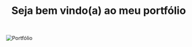 

<h1 align="center"> Seja bem vindo(a) ao meu portfólio </h1>
<br>

![Portfólio](https://user-images.githubusercontent.com/64365302/132756786-c623a456-4443-4c72-aa7d-d807c76d9f88.png)


